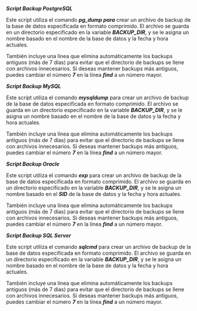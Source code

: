 ***Script Backup PostgreSQL***

Este script utiliza el comando ***pg_dump para*** crear un archivo de backup de la base de datos especificada en formato comprimido. 
El archivo se guarda en un directorio especificado en la variable ***BACKUP_DIR***, y se le asigna un nombre basado en el nombre de la base de datos y la fecha y 
hora actuales.

También incluye una línea que elimina automáticamente los backups antiguos (más de 7 días) para evitar que el directorio de backups se llene con archivos 
innecesarios. Si deseas mantener backups más antiguos, puedes cambiar el número ***7*** en la línea ***find*** a un número mayor.

***Script Backup MySQL***

Este script utiliza el comando ***mysqldump*** para crear un archivo de backup de la base de datos especificada en formato comprimido. 
El archivo se guarda en un directorio especificado en la variable ***BACKUP_DIR***, y se le asigna un nombre basado en el nombre de la base de datos y la fecha 
y hora actuales.

También incluye una línea que elimina automáticamente los backups antiguos (más de 7 días) para evitar que el directorio de backups se llene con 
archivos innecesarios. Si deseas mantener backups más antiguos, puedes cambiar el número ***7*** en la línea ***find*** a un número mayor.

***Script Backup Oracle***

Este script utiliza el comando ***exp*** para crear un archivo de backup de la base de datos especificada en formato comprimido. El archivo se guarda en un directorio 
especificado en la variable ***BACKUP_DIR***, y se le asigna un nombre basado en el ***SID*** de la base de datos y la fecha y hora actuales.

También incluye una línea que elimina automáticamente los backups antiguos (más de 7 días) para evitar que el directorio de backups se llene con archivos 
innecesarios. Si deseas mantener backups más antiguos, puedes cambiar el número ***7*** en la línea ***find*** a un número mayor.

***Script Backup SQL Server***

Este script utiliza el comando ***sqlcmd*** para crear un archivo de backup de la base de datos especificada en formato comprimido. El archivo se guarda en un 
directorio especificado en la variable ***BACKUP_DIR***, y se le asigna un nombre basado en el nombre de la base de datos y la fecha y hora actuales.

También incluye una línea que elimina automáticamente los backups antiguos (más de 7 días) para evitar que el directorio de backups se llene con 
archivos innecesarios. Si deseas mantener backups más antiguos, puedes cambiar el número ***7*** en la línea ***find*** a un número mayor.
